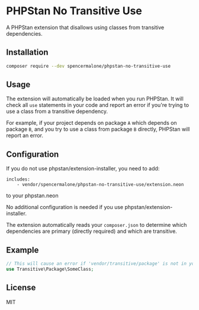 # PHPStan No Transitive Use

A PHPStan extension that disallows using classes from transitive dependencies.

## Installation

```bash
composer require --dev spencermalone/phpstan-no-transitive-use
```

## Usage

The extension will automatically be loaded when you run PHPStan. It will check all `use` statements in your code and report an error if you're trying to use a class from a transitive dependency.

For example, if your project depends on package `A` which depends on package `B`, and you try to use a class from package `B` directly, PHPStan will report an error.

## Configuration

If you do not use phpstan/extension-installer, you need to add:

```
includes:
	- vendor/spencermalone/phpstan-no-transitive-use/extension.neon
```

to your phpstan.neon

No additional configuration is needed if you use phpstan/extension-installer. 

The extension automatically reads your `composer.json` to determine which dependencies are primary (directly required) and which are transitive.

## Example

```php
// This will cause an error if 'vendor/transitive/package' is not in your composer.json
use Transitive\Package\SomeClass;
```

## License

MIT 